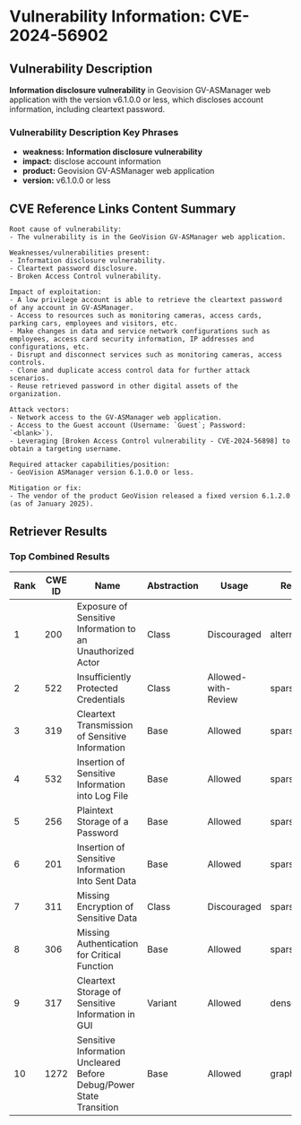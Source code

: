 # Vulnerability Information: CVE-2024-56902

## Vulnerability Description
**Information disclosure vulnerability** in Geovision GV-ASManager web application with the version v6.1.0.0 or less, which discloses account information, including cleartext password.

### Vulnerability Description Key Phrases
- **weakness:** **Information disclosure vulnerability**
- **impact:** disclose account information
- **product:** Geovision GV-ASManager web application
- **version:** v6.1.0.0 or less

## CVE Reference Links Content Summary
```
Root cause of vulnerability:
- The vulnerability is in the GeoVision GV-ASManager web application.

Weaknesses/vulnerabilities present:
- Information disclosure vulnerability.
- Cleartext password disclosure.
- Broken Access Control vulnerability.

Impact of exploitation:
- A low privilege account is able to retrieve the cleartext password of any account in GV-ASManager.
- Access to resources such as monitoring cameras, access cards, parking cars, employees and visitors, etc.
- Make changes in data and service network configurations such as employees, access card security information, IP addresses and configurations, etc.
- Disrupt and disconnect services such as monitoring cameras, access controls.
- Clone and duplicate access control data for further attack scenarios.
- Reuse retrieved password in other digital assets of the organization.

Attack vectors:
- Network access to the GV-ASManager web application.
- Access to the Guest account (Username: `Guest`; Password: `<blank>`).
- Leveraging [Broken Access Control vulnerability - CVE-2024-56898] to obtain a targeting username.

Required attacker capabilities/position:
- GeoVision ASManager version 6.1.0.0 or less.

Mitigation or fix:
- The vendor of the product GeoVision released a fixed version 6.1.2.0 (as of January 2025).
```

## Retriever Results

### Top Combined Results

| Rank | CWE ID | Name | Abstraction | Usage  | Retrievers | Individual Scores |
|------|--------|------|-------------|-------|------------|-------------------|
| 1 | 200 | Exposure of Sensitive Information to an Unauthorized Actor | Class | Discouraged | alternate_terms | 0.800 |
| 2 | 522 | Insufficiently Protected Credentials | Class | Allowed-with-Review | sparse | 0.137 |
| 3 | 319 | Cleartext Transmission of Sensitive Information | Base | Allowed | sparse | 0.124 |
| 4 | 532 | Insertion of Sensitive Information into Log File | Base | Allowed | sparse | 0.120 |
| 5 | 256 | Plaintext Storage of a Password | Base | Allowed | sparse | 0.119 |
| 6 | 201 | Insertion of Sensitive Information Into Sent Data | Base | Allowed | sparse | 0.116 |
| 7 | 311 | Missing Encryption of Sensitive Data | Class | Discouraged | sparse | 0.116 |
| 8 | 306 | Missing Authentication for Critical Function | Base | Allowed | sparse | 0.108 |
| 9 | 317 | Cleartext Storage of Sensitive Information in GUI | Variant | Allowed | dense | 0.567 |
| 10 | 1272 | Sensitive Information Uncleared Before Debug/Power State Transition | Base | Allowed | graph | 0.002 |


